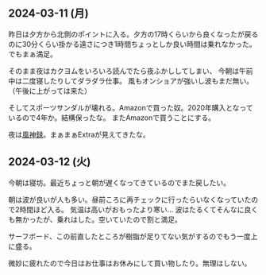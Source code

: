 ## 2024-03-11 (月)

昨日は夕方から北側のポイントに入る。夕方の17時くらいから良くなったが戻るのに30分くらい掛かる遠さにつき1時間ちょっとしか良い時間は乗れなかった。
でもまぁ満足。

そのまま夜はカクヨムをいろいろ読んでたら夜ふかししてしまい、
今朝は午前中は二度寝したりしてダラダラ仕事。
風もオンショアが強いし波もまだ無い。（午後に上がっては来た）

そしてスポーツサンダルが壊れる。Amazonで買った奴。2020年購入となっているので4年か。結構保ったな。
またAmazonで買うことにする。

夜は[風神録](%E9%A2%A8%E7%A5%9E%E9%8C%B2)。まぁまぁExtraが見えてきたな。

## 2024-03-12 (火)

今朝は寝坊。最近ちょっと朝が遅くなってきているのでまた戻したい。

朝は波が良いが人も多い。昼前ころに再チェックに行ったらいなくなっていたので2時間ほど入る。
気温は高いがおもったより寒い…
波はたるくてそんなに良くも無かったが、乗れはした。空いていたので割と満足。

サーフボード、この前直したところが樹脂が足りてない気がするのでもう一度上に盛る。

微妙に疲れたので今日はお仕事はお休みにして買い物したり。無理はしない。